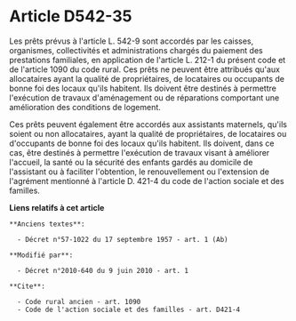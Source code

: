 # Article D542-35

Les prêts prévus à l'article L. 542-9 sont accordés par les caisses, organismes, collectivités et administrations chargés du
paiement des prestations familiales, en application de l'article L. 212-1 du présent code et de l'article 1090 du code rural.
Ces prêts ne peuvent être attribués qu'aux allocataires ayant la qualité de propriétaires, de locataires ou occupants de
bonne foi des locaux qu'ils habitent. Ils doivent être destinés à permettre l'exécution de travaux d'aménagement ou de
réparations comportant une amélioration des conditions de logement. 

Ces prêts peuvent également être accordés aux assistants maternels, qu'ils soient ou non allocataires, ayant la qualité de
propriétaires, de locataires ou d'occupants de bonne foi des locaux qu'ils habitent. Ils doivent, dans ce cas, être destinés
à permettre l'exécution de travaux visant à améliorer l'accueil, la santé ou la sécurité des enfants gardés au domicile de
l'assistant ou à faciliter l'obtention, le renouvellement ou l'extension de l'agrément mentionné à l'article D. 421-4 du code
de l'action sociale et des familles.

**Liens relatifs à cet article**

	**Anciens textes**:

	  - Décret n°57-1022 du 17 septembre 1957 - art. 1 (Ab)

	**Modifié par**:

	  - Décret n°2010-640 du 9 juin 2010 - art. 1

	**Cite**:

	  - Code rural ancien - art. 1090
	  - Code de l'action sociale et des familles - art. D421-4
